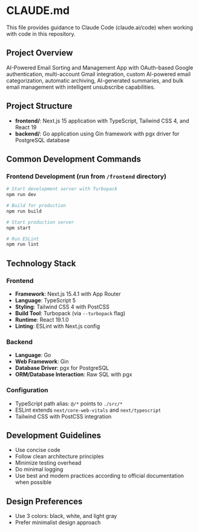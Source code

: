 # CLAUDE.md

This file provides guidance to Claude Code (claude.ai/code) when working with code in this repository.

## Project Overview

AI-Powered Email Sorting and Management App with OAuth-based Google authentication, multi-account Gmail integration, custom AI-powered email categorization, automatic archiving, AI-generated summaries, and bulk email management with intelligent unsubscribe capabilities.

## Project Structure

- **frontend/**: Next.js 15 application with TypeScript, Tailwind CSS 4, and React 19
- **backend/**: Go application using Gin framework with pgx driver for PostgreSQL database

## Common Development Commands

### Frontend Development (run from `/frontend` directory)
```bash
# Start development server with Turbopack
npm run dev

# Build for production
npm run build

# Start production server
npm start

# Run ESLint
npm run lint
```

## Technology Stack

### Frontend
- **Framework**: Next.js 15.4.1 with App Router
- **Language**: TypeScript 5
- **Styling**: Tailwind CSS 4 with PostCSS
- **Build Tool**: Turbopack (via `--turbopack` flag)
- **Runtime**: React 19.1.0
- **Linting**: ESLint with Next.js config

### Backend
- **Language**: Go
- **Web Framework**: Gin
- **Database Driver**: pgx for PostgreSQL
- **ORM/Database Interaction**: Raw SQL with pgx

### Configuration
- TypeScript path alias: `@/*` points to `./src/*`
- ESLint extends `next/core-web-vitals` and `next/typescript`
- Tailwind CSS with PostCSS integration

## Development Guidelines

- Use concise code
- Follow clean architecture principles
- Minimize testing overhead
- Do minimal logging
- Use best and modern practices according to official documentation when possible

## Design Preferences

- Use 3 colors: black, white, and light gray
- Prefer minimalist design approach